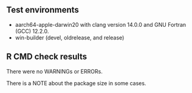 ## Test environments
* aarch64-apple-darwin20 with clang version 14.0.0 and GNU Fortran (GCC) 12.2.0.
* win-builder (devel, oldrelease, and release)
  
## R CMD check results
There were no WARNINGs or ERRORs.

There is a NOTE about the package size in some cases.
